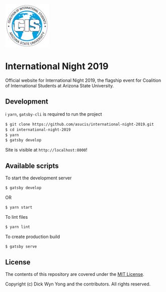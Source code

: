 ![asucis logo](https://raw.githubusercontent.com/asucis/international-night/master/.github/asucis-logo.png)

# International Night 2019

Official website for International Night 2019, the flagship event for Coalition of International Students at Arizona State University.

## Development

ℹ️ `yarn`, `gatsby-cli` is required to run the project

```sh
$ git clone https://github.com/asucis/international-night-2019.git
$ cd international-night-2019
$ yarn
$ gatsby develop
```

Site is visible at `http://localhost:8000`!

## Available scripts

To start the development server

```sh
$ gatsby develop
```

OR

```sh
$ yarn start
```

To lint files

```sh
$ yarn lint
```

To create production build

```sh
$ gatsby serve
```

## License

The contents of this repository are covered under the [MIT License](https://github.com/asucis/international-night/blob/master/LICENSE).

Copyright (c) Dick Wyn Yong and the contributors. All rights reserved.
